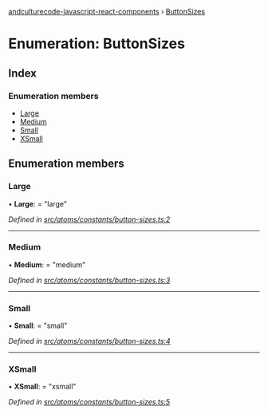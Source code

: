 [andculturecode-javascript-react-components](../README.md) › [ButtonSizes](buttonsizes.md)

# Enumeration: ButtonSizes

## Index

### Enumeration members

* [Large](buttonsizes.md#large)
* [Medium](buttonsizes.md#medium)
* [Small](buttonsizes.md#small)
* [XSmall](buttonsizes.md#xsmall)

## Enumeration members

###  Large

• **Large**: = "large"

*Defined in [src/atoms/constants/button-sizes.ts:2](https://github.com/AndcultureCode/AndcultureCode.JavaScript.React.Components/blob/85bf079/src/atoms/constants/button-sizes.ts#L2)*

___

###  Medium

• **Medium**: = "medium"

*Defined in [src/atoms/constants/button-sizes.ts:3](https://github.com/AndcultureCode/AndcultureCode.JavaScript.React.Components/blob/85bf079/src/atoms/constants/button-sizes.ts#L3)*

___

###  Small

• **Small**: = "small"

*Defined in [src/atoms/constants/button-sizes.ts:4](https://github.com/AndcultureCode/AndcultureCode.JavaScript.React.Components/blob/85bf079/src/atoms/constants/button-sizes.ts#L4)*

___

###  XSmall

• **XSmall**: = "xsmall"

*Defined in [src/atoms/constants/button-sizes.ts:5](https://github.com/AndcultureCode/AndcultureCode.JavaScript.React.Components/blob/85bf079/src/atoms/constants/button-sizes.ts#L5)*
